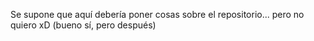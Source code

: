 Se supone que aquí debería poner cosas sobre el repositorio... pero no quiero xD (bueno sí, pero después)
